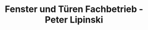 ---
title: "Fenster und Türen Fachbetrieb - Peter Lipinski"
url: /luedenscheid/fenster-und-tueren-fachbetrieb-peter-lipinski/
shop: Allgemein
---